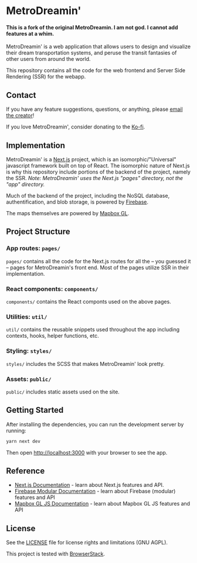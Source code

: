 # MetroDreamin'

#### This is a fork of the original MetroDreamin. I am not god. I cannot add features at a whim. 

MetroDreamin' is a web application that allows users to design and visualize their dream transportation systems, and peruse the transit fantasies of other users from around the world.

This repository contains all the code for the web frontend and Server Side Rendering (SSR) for the webapp.

## Contact

If you have any feature suggestions, questions, or anything, please [email the creator](mailto:metrodreamin@gmail.com)!

If you love MetroDreamin', consider donating to the [Ko-fi](https://ko-fi.com/metrodreamin).

## Implementation

MetroDreamin' is a [Next.js](https://nextjs.org/) project, which is an isomorphic/"Universal" javascript framework built on top of React. The isomorphic nature of Next.js is why this repository include portions of the backend of the project, namely the SSR. *Note: MetroDreamin' uses the Next.js "pages" directory, not the "app" directory.*

Much of the backend of the project, including the NoSQL database, authentification, and blob storage, is powered by [Firebase](https://firebase.google.com/).

The maps themselves are powered by [Mapbox GL](https://docs.mapbox.com/mapbox-gl-js/guides/).

## Project Structure

### App routes: `pages/`
`pages/` contains all the code for the Next.js routes for all the – you guessed it – pages for MetroDreamin's front end. Most of the pages utilize SSR in their implementation.

### React components: `components/`
`components/` contains the React componts used on the above pages.

### Utilities: `util/`
`util/` contains the reusable snippets used throughout the app including contexts, hooks, helper functions, etc.

### Styling: `styles/`
`styles/` includes the SCSS that makes MetroDreamin' look pretty.

### Assets: `public/`
`public/` includes static assets used on the site.

## Getting Started

After installing the dependencies, you can run the development server by running:

```bash
yarn next dev
```

Then open [http://localhost:3000](http://localhost:3000) with your browser to see the app.

## Reference

- [Next.js Documentation](https://nextjs.org/docs) - learn about Next.js features and API.
- [Firebase Modular Documentation](https://firebase.google.com/docs/reference/js) - learn about Firebase (modular) features and API
- [Mapbox GL JS Documentation](https://docs.mapbox.com/mapbox-gl-js/guides/) - learn about Mapbox GL JS features and API

## License

See the [LICENSE](LICENSE.txt) file for license rights and limitations (GNU AGPL).

This project is tested with [BrowserStack](https://www.browserstack.com/).
